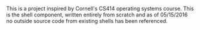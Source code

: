 This is a project inspired by Cornell's CS414 operating systems course. This is the shell component, written entirely from scratch and as of 05/15/2016 no outside source code from existing shells has been referenced.